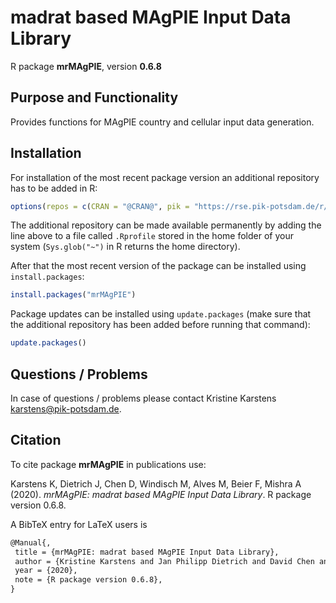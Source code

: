 # madrat based MAgPIE Input Data Library

R package **mrMAgPIE**, version **0.6.8**

  

## Purpose and Functionality

Provides functions for MAgPIE country and cellular input data generation.


## Installation

For installation of the most recent package version an additional repository has to be added in R:

```r
options(repos = c(CRAN = "@CRAN@", pik = "https://rse.pik-potsdam.de/r/packages"))
```
The additional repository can be made available permanently by adding the line above to a file called `.Rprofile` stored in the home folder of your system (`Sys.glob("~")` in R returns the home directory).

After that the most recent version of the package can be installed using `install.packages`:

```r 
install.packages("mrMAgPIE")
```

Package updates can be installed using `update.packages` (make sure that the additional repository has been added before running that command):

```r 
update.packages()
```

## Questions / Problems

In case of questions / problems please contact Kristine Karstens <karstens@pik-potsdam.de>.

## Citation

To cite package **mrMAgPIE** in publications use:

Karstens K, Dietrich J, Chen D, Windisch M, Alves M, Beier F, Mishra A (2020). _mrMAgPIE: madrat based
MAgPIE Input Data Library_. R package version 0.6.8.

A BibTeX entry for LaTeX users is

 ```latex
@Manual{,
  title = {mrMAgPIE: madrat based MAgPIE Input Data Library},
  author = {Kristine Karstens and Jan Philipp Dietrich and David Chen and Michael Windisch and Marcos Alves and Felicitas Beier and Abhijeet Mishra},
  year = {2020},
  note = {R package version 0.6.8},
}
```

